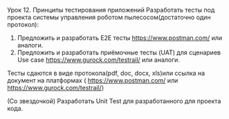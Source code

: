 Урок 12. Принципы тестирования приложений
Разработать тесты под проекта системы управления роботом пылесосом(достаточно один протокол):
1) Предложить и разработать E2E тесты https://www.postman.com/ или аналоги.
2) Предложить и разработать приёмочные тесты (UAT) для сценариев Use case https://www.gurock.com/testrail/ или аналоги.

Тесты сдаются в виде протокола(pdf, doc, docx, xls)или ссылка на документ на платформах ( https://www.postman.com/ или https://www.gurock.com/testrail/)

(Со звездочкой) Разработать Unit Test для разработанного для проекта кода.
